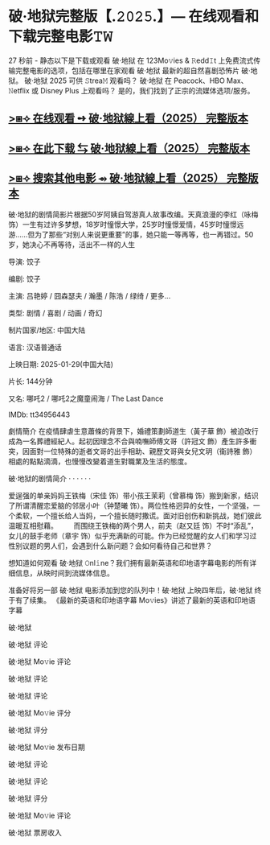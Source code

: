 # 破·地狱完整版【.𝟸𝟶𝟸𝟻.】— 在线观看和下载完整电影𝚃𝚆
27 秒前 - 静态以下是下载或观看 破·地狱 在 123Mo𝚟ies & 𝚁edd𝙸t 上免费流式传输完整电影的选项，包括在哪里在家观看 破·地狱 最新的超自然喜剧恐怖片 破·地狱。 破·地狱 2025 可供 𝚂trea𝙼 观看吗？ 破·地狱 在 Peacock、HBO Max、𝙽etflix 或 Disney Plus 上观看吗？ 是的，我们找到了正宗的流媒体选项/服务。

## [>⧆⟢ 在线观看 ➺ 破·地狱線上看（2025） 完整版本](https://t.co/TrxojUwob0)

## [>⧆⟢ 在此下载 ⇆ 破·地狱線上看（2025） 完整版本](https://t.co/TrxojUwob0)

## [>⧆⟢ 搜索其他电影 ⇴ 破·地狱線上看（2025） 完整版本](https://t.co/TrxojUwob0)

破·地狱的剧情简影片根据50岁阿姨自驾游真人故事改编。天真浪漫的李红（咏梅 饰）一生有过许多梦想，18岁时憧憬大学，25岁时憧憬爱情，45岁时憧憬远游……但为了那些“对别人来说更重要”的事，她只能一等再等，也一再错过。50岁，她决心不再等待，活出不一样的人生

导演: 饺子

编剧: 饺子

主演: 吕艳婷 / 囧森瑟夫 / 瀚墨 / 陈浩 / 绿绮 / 更多...

类型: 剧情 / 喜剧 / 动画 / 奇幻

制片国家/地区: 中国大陆

语言: 汉语普通话

上映日期: 2025-01-29(中国大陆)

片长: 144分钟

又名: 哪吒2 / 哪吒2之魔童闹海 / The Last Dance

IMDb: tt34956443

劇情簡介 在疫情肆虐生意蕭條的背景下，婚禮策劃師道生（黃子華 飾）被迫改行成為一名葬禮經紀人。起初因理念不合與喃嘸師傅文哥（許冠文 飾）產生許多衝突，因面對一位特殊的逝者文哥的出手相助、親歷文哥與女兒文玥（衞詩雅 飾）相處的點點滴滴，也慢慢改變着道生對職業及生活的態度。

破·地狱的剧情简介 · · · · · ·

爱逞强的单亲妈妈王铁梅（宋佳 饰）带小孩王茉莉（曾慕梅 饰）搬到新家，结识了所谓清醒恋爱脑的邻居小叶（钟楚曦 饰）。两位性格迥异的女性，一个坚强，一个柔软，一个擅长给人当妈，一个擅长随时撒谎。面对旧创伤和新挑战，她们彼此温暖互相慰藉。 　　而围绕王铁梅的两个男人，前夫（赵又廷 饰）不时“添乱”，女儿的鼓手老师（章宇 饰）似乎充满新的可能。作为已经觉醒的女人们和学习过性别议题的男人们，会遇到什么新问题？会如何看待自己和世界？

想知道如何观看 破·地狱 𝙾nl𝚒ne？我们拥有最新英语和印地语字幕电影的所有详细信息，从映时间到流媒体信息。

准备好将另一部 破·地狱 电影添加到您的队列中！破·地狱 上映四年后，破·地狱 终于有了续集。 《最新的英语和印地语字幕 Mo𝚟ies》讲述了最新的英语和印地语字幕

破·地狱

破·地狱 评论

破·地狱 Mo𝚟ie 评论

破·地狱 评论

破·地狱 评论

破·地狱 Mo𝚟ie 评分

破·地狱 评分

破·地狱 Mo𝚟ie 发布日期

破·地狱 评论

破·地狱 评论

破·地狱 评分

破·地狱 Mo𝚟ie 评论

破·地狱 票房收入

